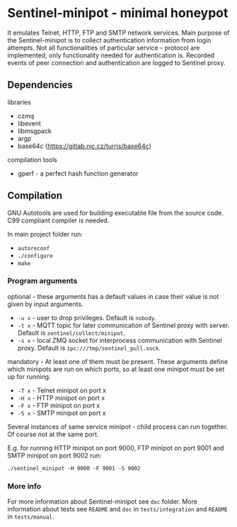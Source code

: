 # Sentinel-minipot - minimal honeypot

It emulates Telnet, HTTP, FTP and SMTP network services. Main purpose of the Sentinel-minipot is to collect authentication information from login attempts. Not all functionalities of particular service - protocol are implemented, only functionality needed for authentication is. 
Recorded events of peer connection and authentication are logged to Sentinel proxy.

## Dependencies
libraries
 - czmq
 - libevent
 - libmsgpack
 - argp
 - base64c (https://gitlab.nic.cz/turris/base64c)

compilation tools
 - gperf - a perfect hash function generator

## Compilation
GNU Autotools are used for building executable file from the source code.
C99 compliant compiler is needed.

In main project folder run:

- `autoreconf`
- `./configure`
- `make`

### Program arguments

optional - these arguments has a default values in case their value is not given by input arguments.

- `-u x` - user to drop privileges. Default is `nobody`.
- `-t x` - MQTT topic for later communication of Sentinel proxy with server. Default is `sentinel/collect/minipot`.
- `-s x` - local ZMQ socket for interprocess communication with Sentinel proxy. Default is `ipc:///tmp/sentinel_pull.sock`.

mandatory - At least one of them must be present. These arguments define which minipots are run on which ports, so at least one minipot must be set up for running.

- `-T x` - Telnet minipot on port x 
- `-H x` - HTTP minipot on port x 
- `-F x` - FTP minipot on port x
- `-S x` - SMTP minipot on port x

Several instances of same service minipot - child process can run together. Of course not at the same port.

E.g. for running HTTP minipot on port 9000, FTP minipot on port 9001 and SMTP minipot on port 9002 run:

`./sentinel_minipot -H 9000 -F 9001 -S 9002`


### More info
For more information about Sentinel-minipot see `doc` folder. More information about tests see `README` and `doc` in `tests/integration` and `README` in `tests/manual`.
